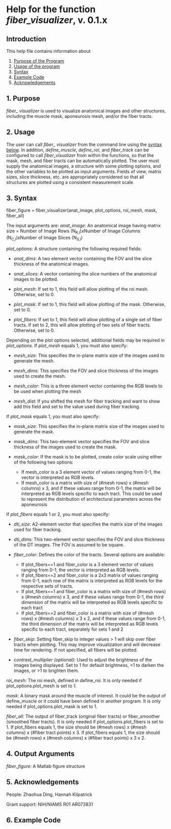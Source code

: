 # Help for the function <i>fiber_visualizer</i>, v. 0.1.x

## Introduction

This help file contains information about
1) [Purpose of the Program](https://github.com/bdamon/MuscleDTI_Toolbox/blob/master/Help/Help-for-fiber_visualizer.md#1-Purpose)
2) [Usage of the program](https://github.com/bdamon/MuscleDTI_Toolbox/blob/master/Help/Help-for-fiber_visualizer.md#2-Usage)
3) [Syntax](https://github.com/bdamon/MuscleDTI_Toolbox/blob/master/Help/Help-for-fiber_visualizer.md#3-Syntax)
5) [Example Code](https://github.com/bdamon/MuscleDTI_Toolbox/blob/master/Help/Help-for-fiber_visualizer.md#4-Example-Code)
5) [Acknowledgements](https://github.com/bdamon/MuscleDTI_Toolbox/blob/master/Help/Help-for-fiber_visualizer.md#5-Acknowledgements)

## 1. Purpose
<i>fiber_ visualizer</i> is used to visualize anatomical images and other structures, including the muscle mask, aponeurosis mesh, and/or the fiber tracts.

## 2. Usage
The user can call <i>fiber_ visualizer</i> from the command line using the [syntax below](https://github.com/bdamon/MuscleDTI_Toolbox/blob/master/Help/Help-for-fiber_visualizer.md#3-Syntax). In addition, <i>define_muscle</i>, <i>define_roi</i>, and <i>fiber_track</i> can be configured to call <i>fiber_visualizer</i> from within the functions, so that the mask, mesh, and fiber tracts can be automatically plotted.  The user must supply the anatomical images, a structure with some plotting options, and the other variables to be plotted as input arguments. Fields of view, matrix sizes, slice thickness, etc. are appropriately considered so that all structures are plotted using a consistent measurement scale.

## 3. Syntax 
fiber_figure = fiber_visualizer(anat_image, plot_options, roi_mesh, mask, fiber_all)

The input arguments are:
<i>anat_image</i>: An anatomical image having matrix size = Number of Image Rows (N<sub>R,I</sub>)xNumber of Image Columns (N<sub>C,I</sub>)xNumber of Image Slices (N<sub>S,I</sub>)

<i>plot_options</i>: A structure containing the following required fields:

  * <i>anat_dims</i>: A two element vector containing the FOV and the slice thickness of the anatomical images.

  * <i>anat_slices</i>: A vector containing the slice numbers of the anatomical images to be plotted.

   * <i>plot_mesh</i>: If set to 1, this field will allow plotting of the roi mesh. Otherwise, set to 0.

   * <i>plot_mask</i>: If set to 1, this field will allow plotting of the mask.  Otherwise, set to 0.

   * <i>plot_fibers</i>:  If set to 1, this field will allow plotting of a single set of fiber tracts. If set to 2, this will allow plotting of two sets of fiber tracts. Otherwise, set to 0.

Depending on the plot options selected, additional fields may be required in <i>plot_options</i>. If <i>plot_mesh</i> equals 1, you must also specify:
   * <i>mesh_size</i>: This specifies the in-plane matrix size of the images used to generate the mesh.

   * <i>mesh_dims</i>: This specifies the FOV and slice thickness of the images used to create the mesh.

   * <i>mesh_color</i>: This is a three element vector containing the RGB levels to be used when plotting the mesh

   * <i>mesh_dist</i>: If you shifted the mesh for fiber tracking and want to show add this field and set to the value used during fiber tracking.

If <i>plot_mask</i> equals 1, you must also specify:
   * <i>mask_size</i>: This specifies the in-plane matrix size of the images used to generate the mask.

   * <i>mask_dims</i>: This two-element vector specifies the FOV and slice thickness of the images used to create the mask.

   * <i>mask_color</i>: If the mask is to be plotted, create color scale using either of the following two options:
      * If mesh_color is a 3 element vector of values ranging from 0-1, the vector is interpreted as RGB levels.
      * If mesh_color is a matrix with size of (#mesh rows) x (#mesh columns) x 3, and if these values range from 0-1, the matrix will be interpreted as RGB levels specific to each tract. This could be used to represent the distribution of architectural parameters across the aponeurosis

If <i>plot_fibers</i> equals 1 or 2, you must also specify:
   * <i>dti_size</i>: A2-element vector that specifies the matrix size of the images used for fiber tracking.

   * <i>dti_dim</i>s: This two-element vector specifies the FOV and slice thickness of the DT images. The FOV is assumed to be square.

   * <i>fiber_color</i>: Defines the color of the tracts. Several options are available:
      * If plot_fibers==1 and fiber_color is a 3 element vector of values ranging from 0-1, the vector is interpreted as RGB levels.
      * If plot_fibers==2 and fiber_color is a 2x3 matrix of values ranging from 0-1, each row of the matrix is interpreted as RGB
       levels for the respective sets of tracts.
      * If plot_fibers==1 and fiber_color is a matrix with size of (#mesh rows) x (#mesh columns) x 3, and if these values range from 0-1, the third dimension of the matrix will be interpreted as RGB levels specific to each tract
      * If plot_fibers==2 and fiber_color is a matrix with size of (#mesh rows) x (#mesh columns) x 3 x 2, and if these values range from 0-1, the third dimension of the matrix will be interpreted as RGB levels specific to each tract, separately for sets 1 and 2

   * <i>fiber_skip</i>: Setting fiber_skip to integer values > 1 will skip over fiber tracts when plotting. This may improve visualization and will decrease time for rendering. If not specified, all fibers will be plotted.

   * <i>contrast_multiplier (optional)</i>: Used to adjust the brightness of the images being displayed. Set to 1 for default brightness, <1 to darken the images, or >1 to brighten them.

 <i>roi_mesh</i>: The roi mesh, defined in define_roi. It is only needed if plot_options.plot_mesh is set to 1.

 <i>mask</i>: A binary mask around the muscle of interest. It could be the output of define_muscle or it could have been defined in another program. It is only needed if plot_options.plot_mask is set to 1.

 <i>fiber_all</i>: The output of fiber_track (original fiber tracts) or fiber_smoother (smoothed fiber tracts). It is only needed if
   plot_options.plot_fibers is set to 1. If plot_fibers equals 1, the size should be (#mesh rows) x (#mesh columns) x (#fiber tract points) x 3. If plot_fibers equals 1, the size should be (#mesh rows) x (#mesh columns) x (#fiber tract points) x 3 x 2.

## 4. Output Arguments
 <i>fiber_figure</i>: A Matlab figure structure

## 5. Acknowledgements
People: Zhaohua Ding, Hannah Kilpatrick

Grant support: NIH/NIAMS R01 AR073831

## 6. Example Code
